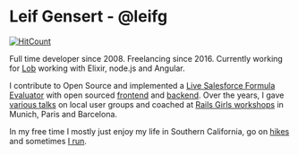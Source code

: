 # Leif Gensert - @leifg

[![HitCount](http://hits.dwyl.com/leifg/leifg.svg)](http://hits.dwyl.com/leifg/leifg)

Full time developer since 2008. Freelancing since 2016. Currently working for [Lob](https://lob.com) working with Elixir, node.js and Angular.

I contribute to Open Source and implemented a [Live Salesforce Formula Evaluator](https://formulon.io) with open sourced [frontend](http://github.com/leifg/formulon-frontend) and [backend](http://github.com/leifg/formulon). Over the years, I gave [various talks](http://speakerdeck.com/leifg) on local user groups and coached at [Rails Girls workshops](http://railsgirls.com/) in Munich, Paris and Barcelona.

In my free time I mostly just enjoy my life in Southern California, go on [hikes](https://www.alltrails.com/members/leif-gensert-1) and sometimes [I run](https://www.strava.com/athletes/47862274).
